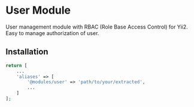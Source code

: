 User Module
===========
User management module with RBAC (Role Base Access Control) for Yii2. 
Easy to manage authorization of user.

Installation
------------

```php
return [
    ...
    'aliases' => [
        '@modules/user' => 'path/to/your/extracted',
        ...
    ]
];
```
